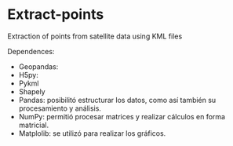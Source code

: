 # Extract-points
Extraction of points from satellite data using KML files





Dependences:

* Geopandas:
* H5py: 
* Pykml
* Shapely
* Pandas: posibilitó estructurar los datos, como así también su procesamiento y análisis.
* NumPy: permitió procesar matrices y realizar cálculos en forma matricial.
* Matplolib: se utilizó para realizar los gráficos.

